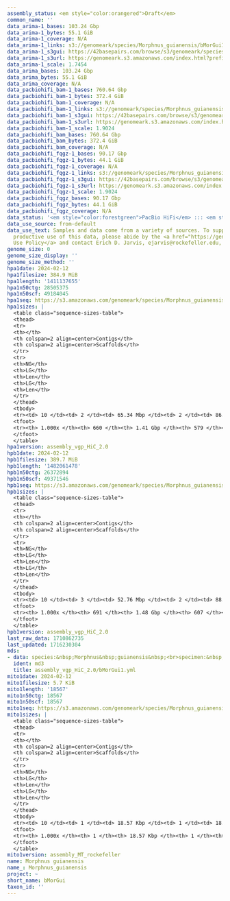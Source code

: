 ```yaml
---
assembly_status: <em style="color:orangered">Draft</em>
common_name: ''
data_arima-1_bases: 103.24 Gbp
data_arima-1_bytes: 55.1 GiB
data_arima-1_coverage: N/A
data_arima-1_links: s3://genomeark/species/Morphnus_guianensis/bMorGui1/genomic_data/arima/<br>
data_arima-1_s3gui: https://42basepairs.com/browse/s3/genomeark/species/Morphnus_guianensis/bMorGui1/genomic_data/arima/
data_arima-1_s3url: https://genomeark.s3.amazonaws.com/index.html?prefix=species/Morphnus_guianensis/bMorGui1/genomic_data/arima/
data_arima-1_scale: 1.7454
data_arima_bases: 103.24 Gbp
data_arima_bytes: 55.1 GiB
data_arima_coverage: N/A
data_pacbiohifi_bam-1_bases: 760.64 Gbp
data_pacbiohifi_bam-1_bytes: 372.4 GiB
data_pacbiohifi_bam-1_coverage: N/A
data_pacbiohifi_bam-1_links: s3://genomeark/species/Morphnus_guianensis/bMorGui1/genomic_data/pacbio_hifi/<br>
data_pacbiohifi_bam-1_s3gui: https://42basepairs.com/browse/s3/genomeark/species/Morphnus_guianensis/bMorGui1/genomic_data/pacbio_hifi/
data_pacbiohifi_bam-1_s3url: https://genomeark.s3.amazonaws.com/index.html?prefix=species/Morphnus_guianensis/bMorGui1/genomic_data/pacbio_hifi/
data_pacbiohifi_bam-1_scale: 1.9024
data_pacbiohifi_bam_bases: 760.64 Gbp
data_pacbiohifi_bam_bytes: 372.4 GiB
data_pacbiohifi_bam_coverage: N/A
data_pacbiohifi_fqgz-1_bases: 90.17 Gbp
data_pacbiohifi_fqgz-1_bytes: 44.1 GiB
data_pacbiohifi_fqgz-1_coverage: N/A
data_pacbiohifi_fqgz-1_links: s3://genomeark/species/Morphnus_guianensis/bMorGui1/genomic_data/pacbio_hifi/<br>
data_pacbiohifi_fqgz-1_s3gui: https://42basepairs.com/browse/s3/genomeark/species/Morphnus_guianensis/bMorGui1/genomic_data/pacbio_hifi/
data_pacbiohifi_fqgz-1_s3url: https://genomeark.s3.amazonaws.com/index.html?prefix=species/Morphnus_guianensis/bMorGui1/genomic_data/pacbio_hifi/
data_pacbiohifi_fqgz-1_scale: 1.9024
data_pacbiohifi_fqgz_bases: 90.17 Gbp
data_pacbiohifi_fqgz_bytes: 44.1 GiB
data_pacbiohifi_fqgz_coverage: N/A
data_status: '<em style="color:forestgreen">PacBio HiFi</em> ::: <em style="color:forestgreen">Arima</em>'
data_use_source: from-default
data_use_text: Samples and data come from a variety of sources. To support fair and
  productive use of this data, please abide by the <a href="https://genome10k.soe.ucsc.edu/data-use-policies/">Data
  Use Policy</a> and contact Erich D. Jarvis, ejarvis@rockefeller.edu, with any questions.
genome_size: 0
genome_size_display: ''
genome_size_method: ''
hpa1date: 2024-02-12
hpa1filesize: 384.9 MiB
hpa1length: '1411137655'
hpa1n50ctg: 28505375
hpa1n50scf: 49184045
hpa1seq: https://s3.amazonaws.com/genomeark/species/Morphnus_guianensis/bMorGui1/assembly_vgp_HiC_2.0/bMorGui1.HiC.hap1.20240212.fasta.gz
hpa1sizes: |
  <table class="sequence-sizes-table">
  <thead>
  <tr>
  <th></th>
  <th colspan=2 align=center>Contigs</th>
  <th colspan=2 align=center>Scaffolds</th>
  </tr>
  <tr>
  <th>NG</th>
  <th>LG</th>
  <th>Len</th>
  <th>LG</th>
  <th>Len</th>
  </tr>
  </thead>
  <tbody>
  <tr><td> 10 </td><td> 2 </td><td> 65.34 Mbp </td><td> 2 </td><td> 86.42 Mbp </td></tr><tr><td> 20 </td><td> 5 </td><td> 47.51 Mbp </td><td> 4 </td><td> 81.00 Mbp </td></tr><tr><td> 30 </td><td> 9 </td><td> 37.89 Mbp </td><td> 6 </td><td> 68.34 Mbp </td></tr><tr><td> 40 </td><td> 13 </td><td> 33.07 Mbp </td><td> 8 </td><td> 60.94 Mbp </td></tr><tr style="background-color:#cccccc;"><td> 50 </td><td> 17 </td><td style="background-color:#88ff88;"> 28.51 Mbp </td><td> 10 </td><td style="background-color:#88ff88;"> 49.18 Mbp </td></tr><tr><td> 60 </td><td> 22 </td><td> 26.55 Mbp </td><td> 14 </td><td> 44.20 Mbp </td></tr><tr><td> 70 </td><td> 28 </td><td> 21.84 Mbp </td><td> 17 </td><td> 34.40 Mbp </td></tr><tr><td> 80 </td><td> 35 </td><td> 18.15 Mbp </td><td> 22 </td><td> 30.33 Mbp </td></tr><tr><td> 90 </td><td> 49 </td><td> 4.32 Mbp </td><td> 27 </td><td> 21.17 Mbp </td></tr><tr><td> 100 </td><td> 660 </td><td> 8.87 Kbp </td><td> 579 </td><td> 8.87 Kbp </td></tr></tbody>
  <tfoot>
  <tr><th> 1.000x </th><th> 660 </th><th> 1.41 Gbp </th><th> 579 </th><th> 1.41 Gbp </th></tr>
  </tfoot>
  </table>
hpa1version: assembly_vgp_HiC_2.0
hpb1date: 2024-02-12
hpb1filesize: 389.7 MiB
hpb1length: '1482061478'
hpb1n50ctg: 26372894
hpb1n50scf: 49371546
hpb1seq: https://s3.amazonaws.com/genomeark/species/Morphnus_guianensis/bMorGui1/assembly_vgp_HiC_2.0/bMorGui1.HiC.hap2.20240212.fasta.gz
hpb1sizes: |
  <table class="sequence-sizes-table">
  <thead>
  <tr>
  <th></th>
  <th colspan=2 align=center>Contigs</th>
  <th colspan=2 align=center>Scaffolds</th>
  </tr>
  <tr>
  <th>NG</th>
  <th>LG</th>
  <th>Len</th>
  <th>LG</th>
  <th>Len</th>
  </tr>
  </thead>
  <tbody>
  <tr><td> 10 </td><td> 3 </td><td> 52.76 Mbp </td><td> 2 </td><td> 88.38 Mbp </td></tr><tr><td> 20 </td><td> 6 </td><td> 44.24 Mbp </td><td> 4 </td><td> 82.11 Mbp </td></tr><tr><td> 30 </td><td> 9 </td><td> 37.37 Mbp </td><td> 6 </td><td> 70.68 Mbp </td></tr><tr><td> 40 </td><td> 14 </td><td> 31.17 Mbp </td><td> 8 </td><td> 60.68 Mbp </td></tr><tr style="background-color:#cccccc;"><td> 50 </td><td> 19 </td><td style="background-color:#88ff88;"> 26.37 Mbp </td><td> 11 </td><td style="background-color:#88ff88;"> 49.37 Mbp </td></tr><tr><td> 60 </td><td> 25 </td><td> 22.95 Mbp </td><td> 14 </td><td> 45.43 Mbp </td></tr><tr><td> 70 </td><td> 32 </td><td> 17.96 Mbp </td><td> 17 </td><td> 34.52 Mbp </td></tr><tr><td> 80 </td><td> 43 </td><td> 9.43 Mbp </td><td> 23 </td><td> 24.28 Mbp </td></tr><tr><td> 90 </td><td> 77 </td><td> 2.20 Mbp </td><td> 43 </td><td> 2.47 Mbp </td></tr><tr><td> 100 </td><td> 691 </td><td> 15.12 Kbp </td><td> 607 </td><td> 15.12 Kbp </td></tr></tbody>
  <tfoot>
  <tr><th> 1.000x </th><th> 691 </th><th> 1.48 Gbp </th><th> 607 </th><th> 1.48 Gbp </th></tr>
  </tfoot>
  </table>
hpb1version: assembly_vgp_HiC_2.0
last_raw_data: 1710862735
last_updated: 1716230304
mds:
- data: species:&nbsp;Morphnus&nbsp;guianensis&nbsp;<br>specimen:&nbsp;bMorGui1&nbsp;<br>projects:&nbsp;&nbsp;<br>&nbsp;&nbsp;-&nbsp;vgp&nbsp;<br>&nbsp;&nbsp;-&nbsp;gbb&nbsp;<br>assembled_by_group:&nbsp;Rockefeller&nbsp;<br>data_location:&nbsp;S3&nbsp;<br>release_to:&nbsp;S3&nbsp;<br>primary:&nbsp;s3://genomeark/species/Morphnus_guianensis/bMorGui1/assembly_vgp_HiC_2.0/bMorGui1.HiC.hap1.20240212.fasta.gz&nbsp;<br>haplotigs:&nbsp;s3://genomeark/species/Morphnus_guianensis/bMorGui1/assembly_vgp_HiC_2.0/bMorGui1.HiC.hap2.20240212.fasta.gz&nbsp;<br>pretext:&nbsp;s3://genomeark/species/Morphnus_guianensis/bMorGui1/assembly_vgp_HiC_2.0/evaluation/hap1/pretext/bMorGui1_hap1_s2.pretext&nbsp;<br>pretext:&nbsp;s3://genomeark/species/Morphnus_guianensis/bMorGui1/assembly_vgp_HiC_2.0/evaluation/hap2/pretext/bMorGui1_hap2_s2.pretext&nbsp;<br>kmer_spectra_img:&nbsp;s3://genomeark/species/Morphnus_guianensis/bMorGui1/assembly_vgp_HiC_2.0/evaluation/merqury/bMorGui1_png/&nbsp;<br>pacbio_read_dir:&nbsp;s3://genomeark/species/Morphnus_guianensis/bMorGui1/genomic_data/pacbio_hifi/&nbsp;<br>pacbio_read_type:&nbsp;hifi&nbsp;<br>hic_read_dir:&nbsp;s3://genomeark/species/Morphnus_guianensis/bMorGui1/genomic_data/arima/&nbsp;<br>pipeline:&nbsp;&nbsp;<br>&nbsp;&nbsp;-&nbsp;hifiasm&nbsp;(0.19.3+galaxy0)&nbsp;<br>&nbsp;&nbsp;-&nbsp;yahs&nbsp;(1.2a.2+galaxy1)&nbsp;<br>notes:&nbsp;This&nbsp;was&nbsp;a&nbsp;Hifiasm-HiC&nbsp;assembly&nbsp;of&nbsp;bMorGui1.&nbsp;The&nbsp;hap1&nbsp;assembly&nbsp;and&nbsp;hap2&nbsp;assembly&nbsp;underwent&nbsp;separate&nbsp;HiC&nbsp;scaffolding&nbsp;with&nbsp;YaHS.&nbsp;The&nbsp;HiC&nbsp;prep&nbsp;kit&nbsp;used&nbsp;was&nbsp;Arima,&nbsp;so&nbsp;5&nbsp;bp&nbsp;were&nbsp;trimmed&nbsp;off&nbsp;the&nbsp;start&nbsp;of&nbsp;the&nbsp;Hi-C&nbsp;reads&nbsp;before&nbsp;scaffolding.&nbsp;<br>
  ident: md3
  title: assembly_vgp_HiC_2.0/bMorGui1.yml
mito1date: 2024-02-12
mito1filesize: 5.7 KiB
mito1length: '18567'
mito1n50ctg: 18567
mito1n50scf: 18567
mito1seq: https://s3.amazonaws.com/genomeark/species/Morphnus_guianensis/bMorGui1/assembly_MT_rockefeller/bMorGui1.MT.20240212.fasta.gz
mito1sizes: |
  <table class="sequence-sizes-table">
  <thead>
  <tr>
  <th></th>
  <th colspan=2 align=center>Contigs</th>
  <th colspan=2 align=center>Scaffolds</th>
  </tr>
  <tr>
  <th>NG</th>
  <th>LG</th>
  <th>Len</th>
  <th>LG</th>
  <th>Len</th>
  </tr>
  </thead>
  <tbody>
  <tr><td> 10 </td><td> 1 </td><td> 18.57 Kbp </td><td> 1 </td><td> 18.57 Kbp </td></tr><tr><td> 20 </td><td> 1 </td><td> 18.57 Kbp </td><td> 1 </td><td> 18.57 Kbp </td></tr><tr><td> 30 </td><td> 1 </td><td> 18.57 Kbp </td><td> 1 </td><td> 18.57 Kbp </td></tr><tr><td> 40 </td><td> 1 </td><td> 18.57 Kbp </td><td> 1 </td><td> 18.57 Kbp </td></tr><tr style="background-color:#cccccc;"><td> 50 </td><td> 1 </td><td style="background-color:#ff8888;"> 18.57 Kbp </td><td> 1 </td><td style="background-color:#ff8888;"> 18.57 Kbp </td></tr><tr><td> 60 </td><td> 1 </td><td> 18.57 Kbp </td><td> 1 </td><td> 18.57 Kbp </td></tr><tr><td> 70 </td><td> 1 </td><td> 18.57 Kbp </td><td> 1 </td><td> 18.57 Kbp </td></tr><tr><td> 80 </td><td> 1 </td><td> 18.57 Kbp </td><td> 1 </td><td> 18.57 Kbp </td></tr><tr><td> 90 </td><td> 1 </td><td> 18.57 Kbp </td><td> 1 </td><td> 18.57 Kbp </td></tr><tr><td> 100 </td><td> 1 </td><td> 18.57 Kbp </td><td> 1 </td><td> 18.57 Kbp </td></tr></tbody>
  <tfoot>
  <tr><th> 1.000x </th><th> 1 </th><th> 18.57 Kbp </th><th> 1 </th><th> 18.57 Kbp </th></tr>
  </tfoot>
  </table>
mito1version: assembly_MT_rockefeller
name: Morphnus guianensis
name_: Morphnus_guianensis
project: ~
short_name: bMorGui
taxon_id: ''
---
```

